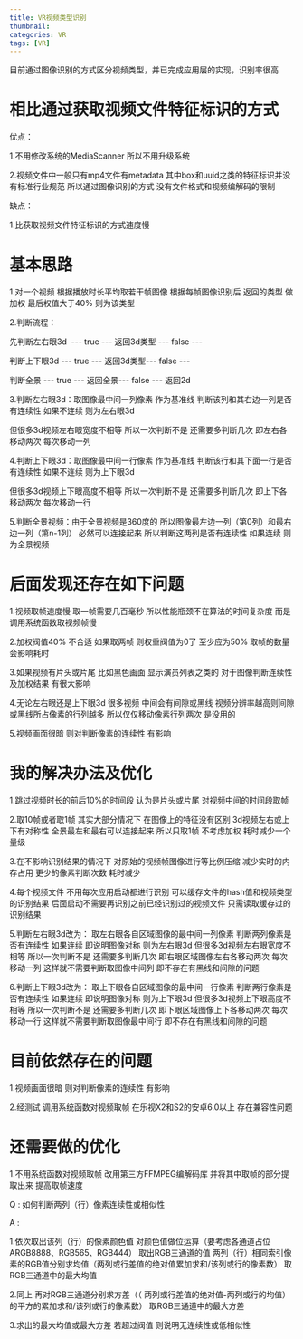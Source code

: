 ```yaml
---
title: VR视频类型识别
thumbnail: 
categories: VR
tags: [VR]
---
```


目前通过图像识别的方式区分视频类型，并已完成应用层的实现，识别率很高

# 相比通过获取视频文件特征标识的方式

优点：

1.不用修改系统的MediaScanner 所以不用升级系统

2.视频文件中一般只有mp4文件有metadata 其中box和uuid之类的特征标识并没有标准行业规范 所以通过图像识别的方式
没有文件格式和视频编解码的限制

缺点：

1.比获取视频文件特征标识的方式速度慢

# 基本思路

1.对一个视频 根据播放时长平均取若干帧图像 根据每帧图像识别后 返回的类型 做加权 最后权值大于40% 则为该类型

2.判断流程：

先判断左右眼3d  --- true --- 返回3d类型 --- false ---

判断上下眼3d --- true --- 返回3d类型--- false ---

判断全景 --- true --- 返回全景--- false --- 返回2d

3.判断左右眼3d：取图像最中间一列像素 作为基准线 判断该列和其右边一列是否有连续性 如果不连续 则为左右眼3d

但很多3d视频左右眼宽度不相等 所以一次判断不是 还需要多判断几次 即左右各移动两次 每次移动一列

4.判断上下眼3d：取图像最中间一行像素 作为基准线 判断该行和其下面一行是否有连续性 如果不连续 则为上下眼3d

但很多3d视频上下眼高度不相等 所以一次判断不是 还需要多判断几次 即上下各移动两次 每次移动一行

5.判断全景视频：由于全景视频是360度的 所以图像最左边一列（第0列）和最右边一列（第n-1列） 必然可以连接起来 所以判断这两列是否有连续性 如果连续
则为全景视频

# 后面发现还存在如下问题

1.视频取帧速度慢 取一帧需要几百毫秒 所以性能瓶颈不在算法的时间复杂度 而是调用系统函数取视频帧慢

2.加权阀值40% 不合适 如果取两帧 则权重阀值为0了 至少应为50% 取帧的数量会影响耗时

3.如果视频有片头或片尾 比如黑色画面 显示演员列表之类的 对于图像判断连续性及加权结果 有很大影响

4.无论左右眼还是上下眼3d 很多视频 中间会有间隙或黑线 视频分辨率越高则间隙或黑线所占像素的行列越多 所以仅仅移动像素行列两次 是没用的

5.视频画面很暗 则对判断像素的连续性 有影响

# 我的解决办法及优化

1.跳过视频时长的前后10%的时间段 认为是片头或片尾 对视频中间的时间段取帧

2.取10帧或者取1帧 其实大部分情况下 在图像上的特征没有区别 3d视频左右或上下有对称性 全景最左和最右可以连接起来 所以只取1帧 不考虑加权
耗时减少一个量级

3.在不影响识别结果的情况下 对原始的视频帧图像进行等比例压缩 减少实时的内存占用 更少的像素判断次数 耗时减少

4.每个视频文件 不用每次应用启动都进行识别 可以缓存文件的hash值和视频类型的识别结果 后面启动不需要再识别之前已经识别过的视频文件
只需读取缓存过的识别结果

5.判断左右眼3d改为： 取左右眼各自区域图像的最中间一列像素 判断两列像素是否有连续性 如果连续 即说明图像对称 则为左右眼3d
但很多3d视频左右眼宽度不相等 所以一次判断不是 还需要多判断几次 即右眼区域图像左右各移动两次 每次移动一列 这样就不需要判断取图像中间列
即不存在有黑线和间隙的问题

6.判断上下眼3d改为： 取上下眼各自区域图像的最中间一行像素 判断两行像素是否有连续性 如果连续 即说明图像对称 则为上下眼3d
但很多3d视频上下眼高度不相等 所以一次判断不是 还需要多判断几次 即下眼区域图像上下各移动两次 每次移动一行 这样就不需要判断取图像最中间行
即不存在有黑线和间隙的问题

# 目前依然存在的问题

1.视频画面很暗 则对判断像素的连续性 有影响

2.经测试 调用系统函数对视频取帧 在乐视X2和S2的安卓6.0以上 存在兼容性问题

# 还需要做的优化

1.不用系统函数对视频取帧 改用第三方FFMPEG编解码库 并将其中取帧的部分提取出来 提高取帧速度

Q : 如何判断两列（行）像素连续性或相似性

A :

1.依次取出该列（行）的像素颜色值 对颜色值做位运算（要考虑各通道占位ARGB8888、RGB565、RGB444） 取出RGB三通道的值
两列（行）相同索引像素的RGB值分别求均值（两列或行差值的绝对值累加求和/该列或行的像素数） 取RGB三通道中的最大均值

2.同上 再对RGB三通道分别求方差（（ 两列或行差值的绝对值-两列或行的均值）的平方的累加求和/该列或行的像素数） 取RGB三通道中的最大方差

3.求出的最大均值或最大方差 若超过阀值 则说明无连续性或低相似性

